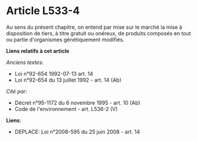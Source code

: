 # Article L533-4

Au sens du présent chapitre, on entend par mise sur le marché la mise à disposition de tiers, à titre gratuit ou onéreux, de
produits composés en tout ou partie d'organismes génétiquement modifiés.

**Liens relatifs à cet article**

_Anciens textes_:

  - Loi n°92-654 1992-07-13 art. 14
  - Loi n°92-654 du 13 juillet 1992 - art. 14 (Ab)

_Cité par_:

  - Décret n°95-1172 du 6 novembre 1995 - art. 10 (Ab)
  - Code de l'environnement - art. L536-2 (V)

**Liens**:

  - DEPLACE: Loi n°2008-595 du 25 juin 2008 - art. 14
